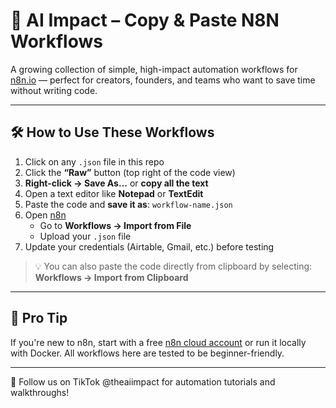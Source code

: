 # 🧠 AI Impact – Copy & Paste N8N Workflows

A growing collection of simple, high-impact automation workflows for [n8n.io](https://n8n.io) — perfect for creators, founders, and teams who want to save time without writing code.

---

## 🛠️ How to Use These Workflows

1. Click on any `.json` file in this repo  
2. Click the **“Raw”** button (top right of the code view)  
3. **Right-click → Save As...** or **copy all the text**  
4. Open a text editor like **Notepad** or **TextEdit**  
5. Paste the code and **save it as**: `workflow-name.json`  
6. Open [n8n](https://n8n.io)  
   - Go to **Workflows → Import from File**
   - Upload your `.json` file  
7. Update your credentials (Airtable, Gmail, etc.) before testing

> 💡 You can also paste the code directly from clipboard by selecting:  
> **Workflows → Import from Clipboard**

---

## 📌 Pro Tip

If you're new to n8n, start with a free [n8n cloud account](https://n8n.io) or run it locally with Docker. All workflows here are tested to be beginner-friendly.

---

🎥 Follow us on TikTok @theaiimpact for automation tutorials and walkthroughs!
